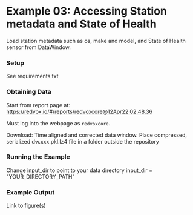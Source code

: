 # Example 03: Accessing Station metadata and State of Health

Load station metadata such as os, make and model, and State of Health sensor from DataWindow.

### Setup

See requirements.txt

### Obtaining Data

Start from report page at:
https://redvox.io/#/reports/redvoxcore@12Apr22.02.48.36

Must log into the webpage as `redvoxcore`.

Download:
Time aligned and corrected data window.
Place compressed, serialized dw.xxx.pkl.lz4 file in a folder outside the repository

### Running the Example

Change input_dir to point to your data directory
input_dir = "YOUR_DIRECTORY_PATH"

### Example Output

Link to figure(s)
